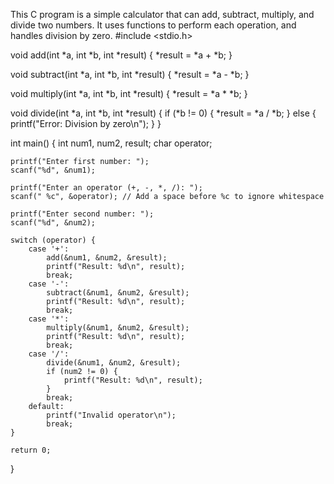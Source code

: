 This C program is a simple calculator that can add, subtract, multiply, and divide two numbers. It uses functions to perform each operation, and handles division by zero.
#include <stdio.h>

void add(int *a, int *b, int *result) {
    *result = *a + *b;
}

void subtract(int *a, int *b, int *result) {
    *result = *a - *b;
}

void multiply(int *a, int *b, int *result) {
    *result = *a * *b;
}

void divide(int *a, int *b, int *result) {
    if (*b != 0) {
        *result = *a / *b;
    } else {
        printf("Error: Division by zero\n");
    }
}

int main() {
    int num1, num2, result;
    char operator;

    printf("Enter first number: ");
    scanf("%d", &num1);

    printf("Enter an operator (+, -, *, /): ");
    scanf(" %c", &operator); // Add a space before %c to ignore whitespace

    printf("Enter second number: ");
    scanf("%d", &num2);

    switch (operator) {
        case '+':
            add(&num1, &num2, &result);
            printf("Result: %d\n", result);
            break;
        case '-':
            subtract(&num1, &num2, &result);
            printf("Result: %d\n", result);
            break;
        case '*':
            multiply(&num1, &num2, &result);
            printf("Result: %d\n", result);
            break;
        case '/':
            divide(&num1, &num2, &result);
            if (num2 != 0) {
                printf("Result: %d\n", result);
            }
            break;
        default:
            printf("Invalid operator\n");
            break;
    }

    return 0;
}

